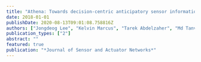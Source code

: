```yaml
---
title: "Athena: Towards decision-centric anticipatory sensor information delivery"
date: 2018-01-01
publishDate: 2020-08-13T09:01:08.758816Z
authors: ["Jongdeog Lee", "Kelvin Marcus", "Tarek Abdelzaher", "Md Tanvir A Amin", "Amotz Bar-Noy", "William Dron", "Ramesh Govindan", "Reginald Hobbs", "Shaohan Hu", "Jung-Eun Kim", " others"]
publication_types: ["2"]
abstract: ""
featured: true
publication: "*Journal of Sensor and Actuator Networks*"
---
```


